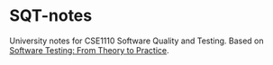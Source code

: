 # SQT-notes
University notes for CSE1110 Software Quality and Testing. Based on [Software Testing: From Theory to Practice](sttp.site).
